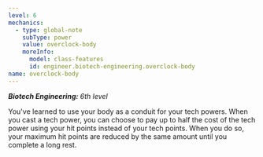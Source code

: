 ```yaml
---
level: 6
mechanics:
  - type: global-note
    subType: power
    value: overclock-body
    moreInfo:
      model: class-features
      id: engineer.biotech-engineering.overclock-body
name: overclock-body
---
```

_**Biotech Engineering:** 6th level_
You've learned to use your body as a conduit for your tech powers. When you cast a tech power, you can choose to pay up to half the cost of the tech power using your hit points instead of your tech points. When you do so, your maximum hit points are reduced by the same amount until you complete a long rest.
